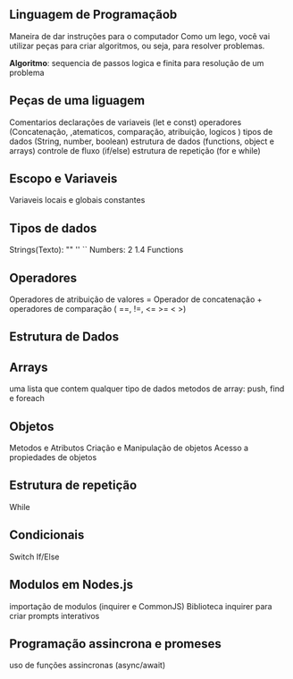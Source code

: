 ## Linguagem de Programaçãob 

Maneira de dar instruções para o computador
Como um lego, você vai utilizar peças para criar algoritmos, ou seja, para resolver problemas.

**Algoritmo**: sequencia de passos logica e finita para resolução de um problema

## Peças de uma liguagem 

Comentarios
declarações de variaveis (let e const)
operadores (Concatenação, ,atematicos, comparação, atribuição, logicos ) 
tipos de dados (String, number, boolean)
estrutura de dados (functions, object e arrays)
controle de fluxo (if/else)
estrutura de repetição (for e while)

## Escopo e Variaveis

Variaveis locais e globais
constantes

## Tipos de dados
 Strings(Texto): "" '' ``
 Numbers: 2 1.4
 Functions

## Operadores

Operadores de atribuição de valores =
Operador de concatenação +
operadores de comparação ( ==, !=, <= >= < >)

## Estrutura de Dados

## Arrays

uma lista que contem qualquer tipo de dados
metodos de array: push, find e foreach

## Objetos

Metodos e Atributos
Criação e Manipulação de objetos
Acesso a propiedades de objetos

## Estrutura de repetição

While

## Condicionais

Switch
If/Else

## Modulos em Nodes.js

importação de modulos (inquirer e CommonJS)
Biblioteca inquirer para criar prompts interativos

## Programação assincrona e promeses

uso de funções assincronas (async/await)